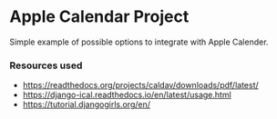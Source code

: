 # Apple Calendar Project

Simple example of possible options to integrate with Apple Calender.

### Resources used
- https://readthedocs.org/projects/caldav/downloads/pdf/latest/
- https://django-ical.readthedocs.io/en/latest/usage.html
- https://tutorial.djangogirls.org/en/